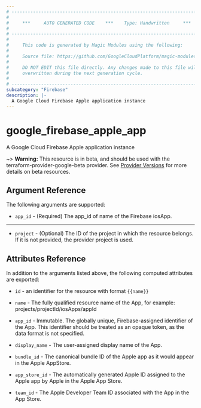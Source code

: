 ```yaml
---
# ----------------------------------------------------------------------------
#
#     ***     AUTO GENERATED CODE    ***    Type: Handwritten     ***
#
# ----------------------------------------------------------------------------
#
#     This code is generated by Magic Modules using the following:
#
#     Source file: https://github.com/GoogleCloudPlatform/magic-modules/tree/main/mmv1/third_party/terraform/website/docs/d/firebase_apple_app.html.markdown
#
#     DO NOT EDIT this file directly. Any changes made to this file will be
#     overwritten during the next generation cycle.
#
# ----------------------------------------------------------------------------
subcategory: "Firebase"
description: |-
  A Google Cloud Firebase Apple application instance
---
```


# google_firebase_apple_app

A Google Cloud Firebase Apple application instance

~> **Warning:** This resource is in beta, and should be used with the terraform-provider-google-beta provider.
See [Provider Versions](https://terraform.io/docs/providers/google/guides/provider_versions.html) for more details on beta resources.


## Argument Reference

The following arguments are supported:


* `app_id` -
  (Required)
  The app_id of name of the Firebase iosApp.


- - -


* `project` - (Optional) The ID of the project in which the resource belongs.
    If it is not provided, the provider project is used.


## Attributes Reference

In addition to the arguments listed above, the following computed attributes are exported:

* `id` - an identifier for the resource with format `{{name}}`

* `name` -
  The fully qualified resource name of the App, for example:
  projects/projectId/iosApps/appId

* `app_id` -
  Immutable. The globally unique, Firebase-assigned identifier of the App.
  This identifier should be treated as an opaque token, as the data format is not specified.

* `display_name` -
  The user-assigned display name of the App.

* `bundle_id` -
  The canonical bundle ID of the Apple app as it would appear in the Apple AppStore.

* `app_store_id` -
  The automatically generated Apple ID assigned to the Apple app by Apple in the Apple App Store.

* `team_id` -
  The Apple Developer Team ID associated with the App in the App Store.
